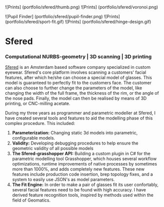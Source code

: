 <!-- images to process -->
![Prints] (portfolio/sfered/thumb.png)
![Prints] (portfolio/sfered/voronoi.png)

![Pupil Finder] (portfolio/sfered/pupil-finder.png)
![Prints] (portfolio/sfered/sport-fit.gif)
![Prints] (portfolio/sfered/hinge-design.gif)

<!-- title -->
# Sfered

<!-- subtitle -->
### Computational NURBS-geometry | 3D scanning | 3D printing

<!-- body -->
[Sfered][1] is an Amsterdam based software company specialized in custom eyewear.
Sfered's core platform involves scanning a customers' facial features, after which he/she can choose a special model of glasses.
This model is guaranteed to perfectly fit to the customers face. The customer can also choose to further change the parameters of the model, like changing the width of the full frame, the thickness of the rim, or the angle of the nose pads. Finally, the model can then be realised by means of 3D printing, or CNC-milling acetate.

During my three years as programmer and parametric modeller at Sfered, I have created several tools and features to aid the modelling phase of this complex procedure. This included:

1. **Parameterization:** Changing static 3d models into parametric, configurable models.
2. **Validity:** Developing debugging procedures to help ensure the geometric validity of all possible models
3. **The Sfered-grasshopper API:** Building a custom plugin in C# for the parametric modelling tool Grasshopper, which houses several workflow optimizations, runtime improvements of native processes by sometimes more than 1000%, and adds completely new features. These new features include production code insertion, brep topology fixes, and a system to easily use JSON's as model parameters.
4. **The Fit Engine:** In order to make a pair of glasses fit its user confortably, several facial features need to be found with high accuracy. I have derived feature recognition tools, inspired by methods used within the field of Geomatics.

<!-- links -->
[1]: <http://sfered.nl/> "Go to Sfered."
